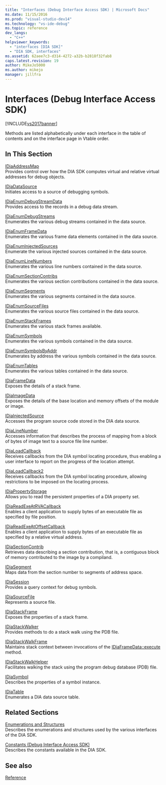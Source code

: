 ```yaml
---
title: "Interfaces (Debug Interface Access SDK) | Microsoft Docs"
ms.date: 11/15/2016
ms.prod: "visual-studio-dev14"
ms.technology: "vs-ide-debug"
ms.topic: reference
dev_langs: 
  - "C++"
helpviewer_keywords: 
  - "interfaces [DIA SDK]"
  - "DIA SDK, interfaces"
ms.assetid: 62aee7c3-d314-4272-a32b-b2818f32fab8
caps.latest.revision: 19
author: MikeJo5000
ms.author: mikejo
manager: jillfra
---
```

# Interfaces (Debug Interface Access SDK)
[!INCLUDE[vs2017banner](../../includes/vs2017banner.md)]

Methods are listed alphabetically under each interface in the table of contents and on the interface page in Vtable order.  
  
## In This Section  
 [IDiaAddressMap](../../debugger/debug-interface-access/idiaaddressmap.md)  
 Provides control over how the DIA SDK computes virtual and relative virtual addresses for debug objects.  
  
 [IDiaDataSource](../../debugger/debug-interface-access/idiadatasource.md)  
 Initiates access to a source of debugging symbols.  
  
 [IDiaEnumDebugStreamData](../../debugger/debug-interface-access/idiaenumdebugstreamdata.md)  
 Provides access to the records in a debug data stream.  
  
 [IDiaEnumDebugStreams](../../debugger/debug-interface-access/idiaenumdebugstreams.md)  
 Enumerates the various debug streams contained in the data source.  
  
 [IDiaEnumFrameData](../../debugger/debug-interface-access/idiaenumframedata.md)  
 Enumerates the various frame data elements contained in the data source.  
  
 [IDiaEnumInjectedSources](../../debugger/debug-interface-access/idiaenuminjectedsources.md)  
 Enumerate the various injected sources contained in the data source.  
  
 [IDiaEnumLineNumbers](../../debugger/debug-interface-access/idiaenumlinenumbers.md)  
 Enumerates the various line numbers contained in the data source.  
  
 [IDiaEnumSectionContribs](../../debugger/debug-interface-access/idiaenumsectioncontribs.md)  
 Enumerates the various section contributions contained in the data source.  
  
 [IDiaEnumSegments](../../debugger/debug-interface-access/idiaenumsegments.md)  
 Enumerates the various segments contained in the data source.  
  
 [IDiaEnumSourceFiles](../../debugger/debug-interface-access/idiaenumsourcefiles.md)  
 Enumerates the various source files contained in the data source.  
  
 [IDiaEnumStackFrames](../../debugger/debug-interface-access/idiaenumstackframes.md)  
 Enumerates the various stack frames available.  
  
 [IDiaEnumSymbols](../../debugger/debug-interface-access/idiaenumsymbols.md)  
 Enumerates the various symbols contained in the data source.  
  
 [IDiaEnumSymbolsByAddr](../../debugger/debug-interface-access/idiaenumsymbolsbyaddr.md)  
 Enumerates by address the various symbols contained in the data source.  
  
 [IDiaEnumTables](../../debugger/debug-interface-access/idiaenumtables.md)  
 Enumerates the various tables contained in the data source.  
  
 [IDiaFrameData](../../debugger/debug-interface-access/idiaframedata.md)  
 Exposes the details of a stack frame.  
  
 [IDiaImageData](../../debugger/debug-interface-access/idiaimagedata.md)  
 Exposes the details of the base location and memory offsets of the module or image.  
  
 [IDiaInjectedSource](../../debugger/debug-interface-access/idiainjectedsource.md)  
 Accesses the program source code stored in the DIA data source.  
  
 [IDiaLineNumber](../../debugger/debug-interface-access/idialinenumber.md)  
 Accesses information that describes the process of mapping from a block of bytes of image text to a source file line number.  
  
 [IDiaLoadCallback](../../debugger/debug-interface-access/idialoadcallback.md)  
 Receives callbacks from the DIA symbol locating procedure, thus enabling a user interface to report on the progress of the location attempt.  
  
 [IDiaLoadCallback2](../../debugger/debug-interface-access/idialoadcallback2.md)  
 Receives callbacks from the DIA symbol locating procedure, allowing restrictions to be imposed on the locating process.  
  
 [IDiaPropertyStorage](../../debugger/debug-interface-access/idiapropertystorage.md)  
 Allows you to read the persistent properties of a DIA property set.  
  
 [IDiaReadExeAtRVACallback](../../debugger/debug-interface-access/idiareadexeatrvacallback.md)  
 Enables a client application to supply bytes of an executable file as specified by file position.  
  
 [IDiaReadExeAtOffsetCallback](../../debugger/debug-interface-access/idiareadexeatoffsetcallback.md)  
 Enables a client application to supply bytes of an executable file as specified by a relative virtual address.  
  
 [IDiaSectionContrib](../../debugger/debug-interface-access/idiasectioncontrib.md)  
 Retrieves data describing a section contribution, that is, a contiguous block of memory contributed to the image by a compiland.  
  
 [IDiaSegment](../../debugger/debug-interface-access/idiasegment.md)  
 Maps data from the section number to segments of address space.  
  
 [IDiaSession](../../debugger/debug-interface-access/idiasession.md)  
 Provides a query context for debug symbols.  
  
 [IDiaSourceFile](../../debugger/debug-interface-access/idiasourcefile.md)  
 Represents a source file.  
  
 [IDiaStackFrame](../../debugger/debug-interface-access/idiastackframe.md)  
 Exposes the properties of a stack frame.  
  
 [IDiaStackWalker](../../debugger/debug-interface-access/idiastackwalker.md)  
 Provides methods to do a stack walk using the PDB file.  
  
 [IDiaStackWalkFrame](../../debugger/debug-interface-access/idiastackwalkframe.md)  
 Maintains stack context between invocations of the [IDiaFrameData::execute](../../debugger/debug-interface-access/idiaframedata-execute.md) method.  
  
 [IDiaStackWalkHelper](../../debugger/debug-interface-access/idiastackwalkhelper.md)  
 Facilitates walking the stack using the program debug database (PDB) file.  
  
 [IDiaSymbol](../../debugger/debug-interface-access/idiasymbol.md)  
 Describes the properties of a symbol instance.  
  
 [IDiaTable](../../debugger/debug-interface-access/idiatable.md)  
 Enumerates a DIA data source table.  
  
## Related Sections  
 [Enumerations and Structures](../../debugger/debug-interface-access/enumerations-and-structures.md)  
 Describes the enumerations and structures used by the various interfaces of the DIA SDK.  
  
 [Constants (Debug Interface Access SDK)](../../debugger/debug-interface-access/constants-debug-interface-access-sdk.md)  
 Describes the constants available in the DIA SDK.  
  
## See also  
 [Reference](../../debugger/debug-interface-access/debug-interface-access-sdk-reference.md)
